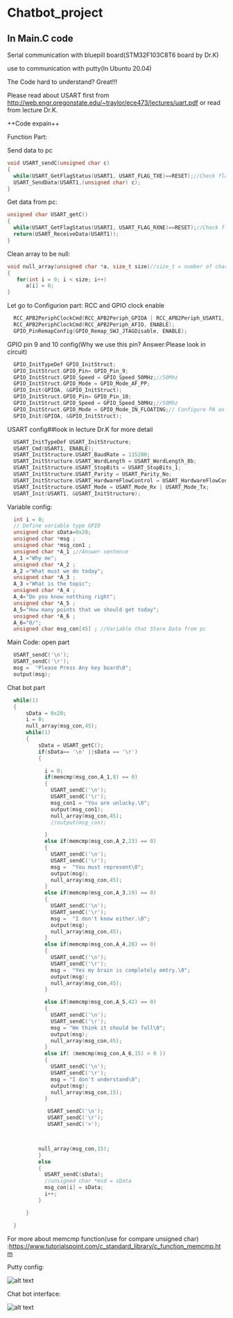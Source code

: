 # Chatbot_project
## In Main.C code 
Serial communication with bluepill board(STM32F103C8T6 board by Dr.K)

use to communication with putty(In Ubuntu 20.04)

The Code hard to understand? Great!!!


Please read about USART first from http://web.engr.oregonstate.edu/~traylor/ece473/lectures/uart.pdf or read from lecture Dr.K.


++Code expain++

Function Part:

Send data to pc 
```c
void USART_sendC(unsigned char c)
{
  while(USART_GetFlagStatus(USART1, USART_FLAG_TXE)==RESET);//Check flag tranmission
  USART_SendData(USART1,(unsigned char) c); 
}
```

Get data from pc:

```c
unsigned char USART_getC()
{
  while(USART_GetFlagStatus(USART1, USART_FLAG_RXNE)==RESET);//Check flag receive
  return(USART_ReceiveData(USART1)); 
}
```

Clean array to be null:

```c
void null_array(unsigned char *a, size_t size)//size_t = number of char ex. hello has 5 char use size_t is 5
{ 
   for(int i = 0; i < size; i++) 
      a[i] = 0; 
} 
```
Let go to Configurion part:
RCC and GPIO clock enable
```c
  RCC_APB2PeriphClockCmd(RCC_APB2Periph_GPIOA | RCC_APB2Periph_USART1, ENABLE);
  RCC_APB2PeriphClockCmd(RCC_APB2Periph_AFIO, ENABLE);
  GPIO_PinRemapConfig(GPIO_Remap_SWJ_JTAGDisable, ENABLE);
```
GPIO pin 9 and 10 config(Why we use this pin? Answer:Please look in circuit)
```c
  GPIO_InitTypeDef GPIO_InitStruct;
  GPIO_InitStruct.GPIO_Pin= GPIO_Pin_9;
  GPIO_InitStruct.GPIO_Speed = GPIO_Speed_50MHz;//50Mhz
  GPIO_InitStruct.GPIO_Mode = GPIO_Mode_AF_PP;
  GPIO_Init(GPIOA, &GPIO_InitStruct);
  GPIO_InitStruct.GPIO_Pin= GPIO_Pin_10;
  GPIO_InitStruct.GPIO_Speed = GPIO_Speed_50MHz;//50Mhz
  GPIO_InitStruct.GPIO_Mode = GPIO_Mode_IN_FLOATING;// Configure PA as push-pull output
  GPIO_Init(GPIOA, &GPIO_InitStruct);
```
USART config##look in lecture Dr.K for more detail
```c
  USART_InitTypeDef USART_InitStructure;
  USART_Cmd(USART1, ENABLE);
  USART_InitStructure.USART_BaudRate = 115200;
  USART_InitStructure.USART_WordLength = USART_WordLength_8b;
  USART_InitStructure.USART_StopBits = USART_StopBits_1;
  USART_InitStructure.USART_Parity = USART_Parity_No;
  USART_InitStructure.USART_HardwareFlowControl = USART_HardwareFlowControl_None;
  USART_InitStructure.USART_Mode = USART_Mode_Rx | USART_Mode_Tx;
  USART_Init(USART1, &USART_InitStructure);
```
Variable config:
```c
  int i = 0;
  // Define variable type GPIO
  unsigned char sData=0x20;
  unsigned char *msg ;
  unsigned char *msg_con1 ;
  unsigned char *A_1 ;//Answer sentence
  A_1 ="Why me";
  unsigned char *A_2 ;
  A_2 ="What must we do today";
  unsigned char *A_3 ;
  A_3 ="What is the topic";
  unsigned char *A_4 ;
  A_4="Do you know notthing right";
  unsigned char *A_5 ;
  A_5="How many points that we should get today";
  unsigned char *A_6 ;
  A_6="0/";
  unsigned char msg_con[45] ; //Variable that Store Data from pc
```

Main Code:
open part
```c
  USART_sendC('\n');
  USART_sendC('\r');
  msg =  "Please Press Any key board\0";
  output(msg);
```
Chat bot part
```c
  while(1)
  {
      sData = 0x20;
      i = 0;
      null_array(msg_con,45);
      while(1)
      {
          sData = USART_getC();     
          if(sData== '\n' ||sData == '\r')
          {

            i = 0;
            if(memcmp(msg_con,A_1,8) == 0)
            {
              USART_sendC('\n');
              USART_sendC('\r');
              msg_con1 = "You are unlucky.\0";
              output(msg_con1);
              null_array(msg_con,45);
              //output(msg_con);

            }
            else if(memcmp(msg_con,A_2,23) == 0)
            {
              USART_sendC('\n');
              USART_sendC('\r');
              msg =  "You must represent\0";
              output(msg);
              null_array(msg_con,45);
            }
            else if(memcmp(msg_con,A_3,19) == 0)
            {
              USART_sendC('\n');
              USART_sendC('\r');
              msg =  "I don't know either.\0";
              output(msg);
              null_array(msg_con,45);
            }
            else if(memcmp(msg_con,A_4,28) == 0)
            {
              USART_sendC('\n');
              USART_sendC('\r');
              msg =  "Yes my brain is completely emtry.\0";
              output(msg);
              null_array(msg_con,45);
            }

            else if(memcmp(msg_con,A_5,42) == 0)
            {
              USART_sendC('\n');
              USART_sendC('\r');
              msg = "We think it should be full\0";
              output(msg);
              null_array(msg_con,45);
            }
            else if( (memcmp(msg_con,A_6,15) > 0 ))
			{
			  USART_sendC('\n');
			  USART_sendC('\r');
			  msg = "I don't understand\0";
			  output(msg);
			  null_array(msg_con,15);
			}

			 USART_sendC('\n');
			 USART_sendC('\r');
			 USART_sendC('>');



          null_array(msg_con,15);
          }
          else
          {
            USART_sendC(sData);
            //unsigned char *msd = sData
            msg_con[i] = sData;
            i++;
          }

      }

  }
```
For more about memcmp function(use for compare unsigned char) :https://www.tutorialspoint.com/c_standard_library/c_function_memcmp.htm

Putty config:

![alt text](https://github.com/anchidta/Mircopro_project/blob/main/putty.png?raw=true)

Chat bot interface:

![alt text](https://github.com/anchidta/Mircopro_project/blob/main/chatbot.png?raw=true)


